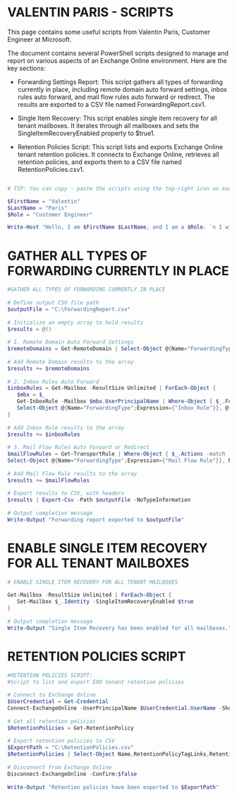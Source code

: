 # VALENTIN PARIS - SCRIPTS

This page contains some useful scripts from Valentin Paris, Customer Engineer at Microsoft.

The document contains several PowerShell scripts designed to manage and report on various aspects of an Exchange Online environment. Here are the key sections:

- Forwarding Settings Report: This script gathers all types of forwarding currently in place, including remote domain auto forward settings, inbox rules auto forward, and mail flow rules auto forward or redirect. The results are exported to a CSV file named ForwardingReport.csv1.

- Single Item Recovery: This script enables single item recovery for all tenant mailboxes. It iterates through all mailboxes and sets the SingleItemRecoveryEnabled property to $true1.

- Retention Policies Script: This script lists and exports Exchange Online tenant retention policies. It connects to Exchange Online, retrieves all retention policies, and exports them to a CSV file named RetentionPolicies.csv1.

```powershell

# TIP: You can copy - paste the scripts using the top-right icon on each code section.

$FirstName = "Valentin"
$LastName = "Paris"
$Role = "Customer Engineer"

Write-Host "Hello, I am $FirstName $LastName, and I am a $Role. `n I will be the engineer who will take care of you today."

```

# GATHER ALL TYPES OF FORWARDING CURRENTLY IN PLACE

```powershell
#GATHER ALL TYPES OF FORWARDING CURRENTLY IN PLACE
 
# Define output CSV file path
$outputFile = "C:\ForwardingReport.csv"
 
# Initialize an empty array to hold results
$results = @()
 
# 1. Remote Domain Auto Forward Settings
$remoteDomains = Get-RemoteDomain | Select-Object @{Name="ForwardingType";Expression={"Remote Domain"}}, DomainName, @{Name="ForwardingEnabled";Expression={$_.AutoForwardEnabled}}
 
# Add Remote Domain results to the array
$results += $remoteDomains
 
# 2. Inbox Rules Auto Forward
$inboxRules = Get-Mailbox -ResultSize Unlimited | ForEach-Object {
   $mbx = $_
   Get-InboxRule -Mailbox $mbx.UserPrincipalName | Where-Object { $_.ForwardTo -ne $null -or $_.RedirectTo -ne $null } |
   Select-Object @{Name="ForwardingType";Expression={"Inbox Rule"}}, @{Name="User";Expression={$mbx.UserPrincipalName}}, Name, ForwardTo, RedirectTo
}
 
# Add Inbox Rule results to the array
$results += $inboxRules
 
# 3. Mail Flow Rules Auto Forward or Redirect
$mailFlowRules = Get-TransportRule | Where-Object { $_.Actions -match 'RedirectMessageTo' -or $_.Actions -match 'ForwardTo' } |
Select-Object @{Name="ForwardingType";Expression={"Mail Flow Rule"}}, Name, Enabled, Priority, Actions
 
# Add Mail Flow Rule results to the array
$results += $mailFlowRules
 
# Export results to CSV, with headers
$results | Export-Csv -Path $outputFile -NoTypeInformation
 
# Output completion message
Write-Output "Forwarding report exported to $outputFile"
```

# ENABLE SINGLE ITEM RECOVERY FOR ALL TENANT MAILBOXES

```powershell
# ENABLE SINGLE ITEM RECOVERY FOR ALL TENANT MAILBOXES
 
Get-Mailbox -ResultSize Unlimited | ForEach-Object {
   Set-Mailbox $_.Identity -SingleItemRecoveryEnabled $true
}
 
# Output completion message
Write-Output "Single Item Recovery has been enabled for all mailboxes."
```

# RETENTION POLICIES SCRIPT

```powershell
#RETENTION POLICIES SCRIPT:
#Script to list and export EXO tenant retention policies
 
# Connect to Exchange Online
$UserCredential = Get-Credential
Connect-ExchangeOnline -UserPrincipalName $UserCredential.UserName -ShowProgress $true
 
# Get all retention policies
$RetentionPolicies = Get-RetentionPolicy
 
# Export retention policies to CSV
$ExportPath = "C:\RetentionPolicies.csv"
$RetentionPolicies | Select-Object Name,RetentionPolicyTagLinks,RetentionEnabled | Export-Csv -Path $ExportPath -NoTypeInformation
 
# Disconnect from Exchange Online
Disconnect-ExchangeOnline -Confirm:$false
 
Write-Output "Retention policies have been exported to $ExportPath"
```
